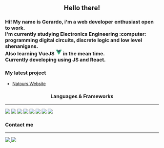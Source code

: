 <h2 align="center">Hello there!</h2>

<h3>
  Hi! My name is Gerardo, i'm a web developer enthusiast open to work.<br />
  I'm currently studying Electronics Engineering :computer: programming digital circuits, discrete logic and low level shenanigans.<br />
  Also learning VueJS <img src="https://raw.githubusercontent.com/devicons/devicon/master/icons/vuejs/vuejs-original.svg" alt="VUEJS"      width="20" height="20" /> in the mean time.<br /> 
  Currently developing using JS and React.<br />
</h3>

<h3> My latest project </h3>

  - [Natours Website](https://natours-gerard.cyclic.app)


<h3 align="center"> Languages & Frameworks </h3>

___


<p>
<img src="https://img.shields.io/badge/JavaScript-323330?style=for-the-badge&logo=javascript&logoColor=F7DF1E" />
<img src="https://img.shields.io/badge/Vue-20232A?style=for-the-badge&logo=vuedotjs&logoColor=4FC08D" />
<img src="https://img.shields.io/badge/React-20232A?style=for-the-badge&logo=react&logoColor=61DAFB">
<img src="https://img.shields.io/badge/Node.js-339933?style=for-the-badge&logo=nodedotjs&logoColor=white" />
<img src="https://img.shields.io/badge/Express.js-000000?style=for-the-badge&logo=express&logoColor=white" />
<img src="https://img.shields.io/badge/MongoDB-4EA94B?style=for-the-badge&logo=mongodb&logoColor=white" />
<img src="https://img.shields.io/badge/HTML5-E34F26?style=for-the-badge&logo=html5&logoColor=white" />
<img src="https://img.shields.io/badge/CSS3-1572B6?style=for-the-badge&logo=css3&logoColor=white" />
</p>

<h3> Contact me </h3>

___

<div>
  <p>
    <a href="https://www.linkedin.com/in/gerardogalicia/">
    <img src="https://img.shields.io/badge/LinkedIn-0077B5?style=for-the-badge&logo=linkedin&logoColor=white">
    </a>
    <a href="mailto: gerardodgalicia@gmail.com">
    <img src="https://img.shields.io/badge/Gmail-D14836?style=for-the-badge&logo=gmail&logoColor=white&link=mailto:gerardodgalicia@gmail.com">
    </a>
  </p>
</div>

<!--
Github stats
<p>&nbsp;<img align="center" src="https://github-readme-stats.vercel.app/api?username=gerardgal&show_icons=true&locale=en" alt="gerardgal" /></p>
-->
